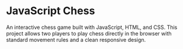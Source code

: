 # JavaScript Chess
An interactive chess game built with JavaScript, HTML, and CSS. 
This project allows two players to play chess directly in the browser with standard movement rules and a clean responsive design.

